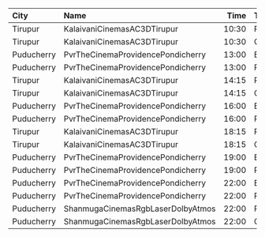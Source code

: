| City       | Name                              |  Time | Type           | Price | Capacity | Booked |
| :--------- | :-------------------------------- | ----: | :------------- | ----: | -------: | -----: |
| Tirupur    | KalaivaniCinemasAC3DTirupur       | 10:30 | PlatinumIClass |  100₹ |      100 |     82 |
| Tirupur    | KalaivaniCinemasAC3DTirupur       | 10:30 | GoldIiClass    |   80₹ |      206 |    103 |
| Puducherry | PvrTheCinemaProvidencePondicherry | 13:00 | Elite          |  150₹ |      130 |     16 |
| Puducherry | PvrTheCinemaProvidencePondicherry | 13:00 | Premium        |  110₹ |       75 |     17 |
| Tirupur    | KalaivaniCinemasAC3DTirupur       | 14:15 | PlatinumIClass |  100₹ |      100 |     82 |
| Tirupur    | KalaivaniCinemasAC3DTirupur       | 14:15 | GoldIiClass    |   80₹ |      206 |    103 |
| Puducherry | PvrTheCinemaProvidencePondicherry | 16:00 | Elite          |  150₹ |      130 |     57 |
| Puducherry | PvrTheCinemaProvidencePondicherry | 16:00 | Premium        |  110₹ |       75 |     15 |
| Tirupur    | KalaivaniCinemasAC3DTirupur       | 18:15 | PlatinumIClass |  100₹ |      100 |     82 |
| Tirupur    | KalaivaniCinemasAC3DTirupur       | 18:15 | GoldIiClass    |   80₹ |      206 |    103 |
| Puducherry | PvrTheCinemaProvidencePondicherry | 19:00 | Elite          |  150₹ |      130 |     12 |
| Puducherry | PvrTheCinemaProvidencePondicherry | 19:00 | Premium        |  110₹ |       75 |      5 |
| Puducherry | PvrTheCinemaProvidencePondicherry | 22:00 | Elite          |  150₹ |      130 |     21 |
| Puducherry | PvrTheCinemaProvidencePondicherry | 22:00 | Premium        |  110₹ |       75 |      2 |
| Puducherry | ShanmugaCinemasRgbLaserDolbyAtmos | 22:00 | Platinum       |  100₹ |      110 |     54 |
| Puducherry | ShanmugaCinemasRgbLaserDolbyAtmos | 22:00 | Gold           |   75₹ |       22 |     11 |